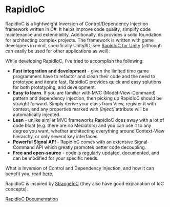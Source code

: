 # RapidIoC
RapidIoC is a lightweight Inversion of Control/Dependency Injection framework written in C#. It helps improve code quality, simplify code maintenance and extendibility. Additionally, its provides a solid foundation for architecting complex projects. The framework is written with game developers in mind, specifically Unity3D, see [RapidIoC for Unity](https://github.com/cpgames/RapidIoCUnity) (although can easily be used for other applications as well).

While developing RapidIoC, I've tried to accomplish the following:
* **Fast integration and development** - given the limited time game programmers have to refactor and clean their code and the need to prototype and iterate fast, RapidIoC provides quick and easy solutions for both prototyping, and development.
* **Easy to learn**. If you are familiar with MVC (Model-View-Command) pattern and dependency injection, then picking up RapidIoC should be straight forward. Simply derive your class from View, register it with context, and any properties marked with *[Inject]* attribute will be automatically injected.  
* **Lean** - unlike similar MVC frameworks RapidIoC does away with a lot of code bloat (e.g. there are no Mediators) and you can use it to any degree you want, whether architecting everything around Context-View hierarchy, or only several key interfaces.  
* **Powerful Signal API** - RapidIoC comes with an extensive Signal-Command API which greatly promotes better code decoupling.  
* **Free and open-source** - code is regularly updated, documented, and can be modified for your specific needs.

What is Inversion of Control and Dependency Injection, and how it can benefit you, read [here](https://www.tutorialsteacher.com/ioc/inversion-of-control).

RapidIoC is inspired by [StrangeIoC](http://strangeioc.github.io/strangeioc/exec.html) (they also have good explanation of IoC concepts).

[RapidIoC Documentation](https://github.com/cpgames/RapidIoC/wiki)
